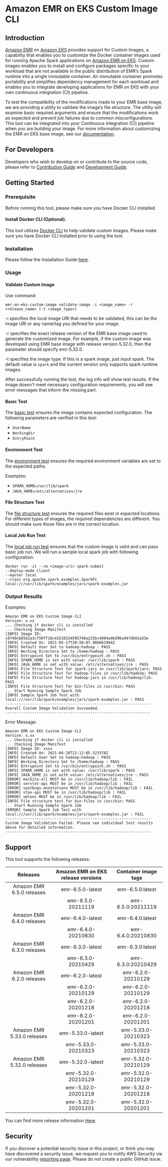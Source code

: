 # Amazon EMR on EKS Custom Image CLI
## Introduction
[Amazon EMR](https://aws.amazon.com/emr/) on [Amazon EKS](https://aws.amazon.com/eks/) provides support for
Custom Images, a capability that enables you to customize the Docker container images used for running
Apache Spark applications on [Amazon EMR on EKS](https://aws.amazon.com/emr/features/eks/).
Custom images enables you to install and configure packages specific to your workload that are not available
in the public distribution of EMR’s Spark runtime into a single immutable container. An immutable container
promotes portability and simplifies dependency management for each workload and enables you to integrate
developing applications for EMR on EKS with your own continuous integration (CI) pipeline.

To test the compatibility of the modifications made to your EMR base image, we are providing a utility to validate 
the image’s file structure. The utility will examine basic required arguments and ensure that the modifications work as 
expected and prevent job failures due to common misconfigurations. This tool can be integrated into your Continuous 
Integration (CI) pipeline when you are building your image. For more information about customizing the EMR on EKS base 
image, see our [documentation](https://docs.aws.amazon.com/emr/latest/EMR-on-EKS-DevelopmentGuide/docker-custom-images.html).


## For Developers
Developers who wish to develop on or contribute to the source code, please refer to [Contribution Guide](CONTRIBUTING.md) and [Development Guide](DEVELOPMENT_GUIDE.md).

## Getting Started

### Prerequisite
Before running this tool, please make sure you have Docker CLI installed.

#### Install Docker CLI (Optional).

This tool utilizes [Docker CLI](https://docs.docker.com/get-docker/) to help validate custom images.
Please make sure you have Docker CLI installed prior to using the tool.

### Installation

Please follow the Installation Guide [here](installer/assets/INSTALLATION_GUIDE.md).

### Usage

#### Validate Custom Image

Use command:
```
emr-on-eks-custom-image validate-image -i <image_name> -r <release_name> [-t <image_type>]
```

-i specifies the local image URI that needs to be validated, this can be the image URI or any name/tag you defined for your image.

-r specifies the exact release version of the EMR base image used to generate the customized image. For example, if the custom image was developed using EMR base image with release version 5.32.0, then the parameter should specify emr-5.32.0.

-t specifies the image type. If this is a spark image, just input spark. The default value is `spark` and the current version only supports spark runtime images.

After successfully running the tool, the log info will show test results. If the image doesn't meet necessary configuration requirements, you will see error messages that inform the missing part.

#### Basic Test

The [basic test](custom_image_cli/validation_tool/validation_tests/check_manifest.py) ensures the image contains expected configuration. The following parameters are verified in this test:

* `UserName`
* `WorkingDir`
* `EntryPoint`

#### Environment Test

The [environment test](custom_image_cli/validation_tool/validation_tests/check_envs.py) ensures the required environment variables are set to the expected paths.

Examples:
* `SPARK_HOME=/usr/lib/spark`
* `JAVA_HOME=/etc/alternatives/jre`

#### File Structure Test

The [file structure test](custom_image_cli/validation_tool/validation_tests/check_files.py) ensures the required files exist in expected locations. For different
types of images, the required dependencies are different. You should make sure those files are in the correct
location.

#### Local Job Run Test

The [local job run test](custom_image_cli/validation_tool/validation_tests/check_local_job_run.py) ensures that the custom image is valid and can pass basic job run. We will run a sample local spark job with following configuration:

```
docker run -it --rm <image-uri> spark-submit 
--deploy-mode client 
--master local 
--class org.apache.spark.examples.SparkPi local:///usr/lib/spark/examples/jars/spark-examples.jar
```

### Output Results
Examples:
```
Amazon EMR on EKS Custom Image CLI
Version: x.xx
... Checking if docker cli is installed
... Checking Image Manifest
[INFO] Image ID: c0749c685b2a3cf50ff18c41510324585748a225bc4804a46d96a947db03a53e
[INFO] Created On: 2021-05-17T20:50:07.986662904Z
[INFO] Default User Set to hadoop:hadoop : PASS
[INFO] Working Directory Set to /home/hadoop : PASS
[INFO] Entrypoint Set to /usr/bin/entrypoint.sh : PASS
[INFO] SPARK_HOME is set with value: /usr/lib/spark : PASS
[INFO] JAVA_HOME is set with value: /etc/alternatives/jre : PASS
[INFO] File Structure Test for spark-jars in /usr/lib/spark/jars: PASS
[INFO] File Structure Test for hadoop-files in /usr/lib/hadoop: PASS
[INFO] File Structure Test for hadoop-jars in /usr/lib/hadoop/lib: PASS
[INFO] File Structure Test for bin-files in /usr/bin: PASS
... Start Running Sample Spark Job
[INFO] Sample Spark Job Test with local:///usr/lib/spark/examples/jars/spark-examples.jar : PASS
-----------------------------------------------------------------
Overall Custom Image Validation Succeeded.
-----------------------------------------------------------------
```

Error Message:

```
Amazon EMR on EKS Custom Image CLI
Version: x.xx
... Checking if docker cli is installed
... Checking Image Manifest
[INFO] Image ID: xxxx
[INFO] Created On: 2021-04-20T22:12:05.523378Z
[INFO] Default User Set to hadoop:hadoop : PASS
[INFO] Working Directory Set to /home/hadoop : PASS
[INFO] Entrypoint Set to /usr/bin/entrypoint.sh : PASS
[INFO] SPARK_HOME is set with value: /usr/lib/spark : PASS
[INFO] JAVA_HOME is set with value: /etc/alternatives/jre : PASS
[ERROR] mockito-all MUST be in /usr/lib/hadoop/lib : FAIL
[ERROR] servlet-api MUST be in /usr/lib/hadoop/lib : FAIL
[ERROR] spotbugs-annotations MUST be in /usr/lib/hadoop/lib : FAIL
[ERROR] stax-api MUST be in /usr/lib/hadoop/lib : FAIL
[ERROR] xmlenc MUST be in /usr/lib/hadoop/lib : FAIL
[INFO] File structure test for bin-files in /usr/bin: PASS
... Start Running Sample Spark Job
[ERROR] Sample Spark Job Test with local:///usr/lib/spark/examples/jars/spark-examples.jar : FAIL
-----------------------------------------------------------------
Custom Image Validation Failed. Please see individual test results above for detailed information.
-----------------------------------------------------------------
```

## Support

This tool supports the following releases:

|          Releases          | Amazon EMR on EKS release versions | Container image tags |
|:--------------------------:|:----------------------------------:|:--------------------:|
| Amazon EMR 6.5.0 releases  | emr-6.5.0-latest                   | emr-6.5.0:latest     |
|                            | emr-6.5.0-20211119                 | emr-6.5.0:20211119   |
| Amazon EMR 6.4.0 releases  | emr-6.4.0-latest                   | emr-6.4.0:latest     |
|                            | emr-6.4.0-20210830                 | emr-6.4.0:20210830   |
| Amazon EMR 6.3.0 releases  | emr-6.3.0-latest                   | emr-6.3.0:latest     |
|                            | emr-6.3.0-20210429                 | emr-6.3.0:20210429   |
| Amazon EMR 6.2.0 releases  | emr-6.2.0-latest                   | emr-6.2.0-20210129   |
|                            | emr-6.2.0-20210129                 | emr-6.2.0-20210129   |
|                            | emr-6.2.0-20201218                 | emr-6.2.0-20201218   |
|                            | emr-6.2.0-20201201                 | emr-6.2.0-20201201   |
| Amazon EMR 5.33.0 releases | emr-5.33.0-latest                  | emr-5.33.0-20210323  |
|                            | emr-5.33.0-20210323                | emr-5.33.0-20210323  |
| Amazon EMR 5.32.0 releases | emr-5.32.0-latest                  | emr-5.32.0-20210129  |
|                            | emr-5.32.0-20210129                | emr-5.32.0-20210129  |
|                            | emr-5.32.0-20201218                | emr-5.32.0-20201218  |
|                            | emr-5.32.0-20201201                | emr-5.32.0-20201201  |

You can find more release information [Here](https://docs.aws.amazon.com/emr/latest/EMR-on-EKS-DevelopmentGuide/docker-custom-images-tag.html).

## Security

If you discover a potential security issue in this project, or think you may have discovered a security issue, we request you to notify AWS Security via our vulnerability [reporting page](http://aws.amazon.com/security/vulnerability-reporting/). Please do not create a public GitHub issue.


